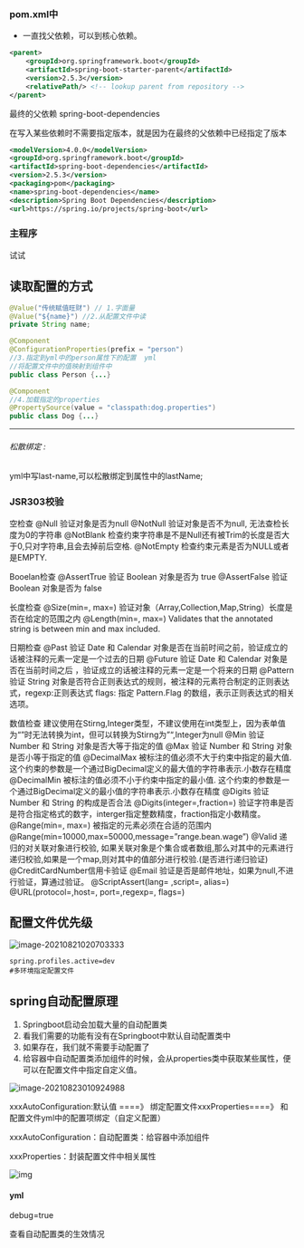 ### pom.xml中

- 一直找父依赖，可以到核心依赖。

```xml
<parent>
    <groupId>org.springframework.boot</groupId>
    <artifactId>spring-boot-starter-parent</artifactId>
    <version>2.5.3</version>
    <relativePath/> <!-- lookup parent from repository -->
</parent>
```

最终的父依赖 spring-boot-dependencies

在写入某些依赖时不需要指定版本，就是因为在最终的父依赖中已经指定了版本

```xml
<modelVersion>4.0.0</modelVersion>
<groupId>org.springframework.boot</groupId>
<artifactId>spring-boot-dependencies</artifactId>
<version>2.5.3</version>
<packaging>pom</packaging>
<name>spring-boot-dependencies</name>
<description>Spring Boot Dependencies</description>
<url>https://spring.io/projects/spring-boot</url>
```

### 主程序

试试

## 读取配置的方式

```java
@Value("传统赋值旺财") // 1.字面量
@Value("${name}") //2.从配置文件中读
private String name;
```

```java
@Component
@ConfigurationProperties(prefix = "person")
//3.指定到yml中的person属性下的配置  yml
//将配置文件中的值映射到组件中
public class Person {...}
```

```Java
@Component
//4.加载指定的properties
@PropertySource(value = "classpath:dog.properties")
public class Dog {...}
```

------

###### 松散绑定 :

yml中写last-name,可以松散绑定到属性中的lastName;

### JSR303校验

空检查 
@Null 验证对象是否为null 
@NotNull 验证对象是否不为null, 无法查检长度为0的字符串 
@NotBlank 检查约束字符串是不是Null还有被Trim的长度是否大于0,只对字符串,且会去掉前后空格. 
@NotEmpty 检查约束元素是否为NULL或者是EMPTY.

Booelan检查 
@AssertTrue 验证 Boolean 对象是否为 true 
@AssertFalse 验证 Boolean 对象是否为 false

长度检查 
@Size(min=, max=) 验证对象（Array,Collection,Map,String）长度是否在给定的范围之内 
@Length(min=, max=) Validates that the annotated string is between min and max included.

日期检查 
@Past 验证 Date 和 Calendar 对象是否在当前时间之前，验证成立的话被注释的元素一定是一个过去的日期 
@Future 验证 Date 和 Calendar 对象是否在当前时间之后 ，验证成立的话被注释的元素一定是一个将来的日期 
@Pattern 验证 String 对象是否符合正则表达式的规则，被注释的元素符合制定的正则表达式，regexp:正则表达式 flags: 指定 Pattern.Flag 的数组，表示正则表达式的相关选项。

数值检查 
建议使用在Stirng,Integer类型，不建议使用在int类型上，因为表单值为“”时无法转换为int，但可以转换为Stirng为”“,Integer为null 
@Min 验证 Number 和 String 对象是否大等于指定的值 
@Max 验证 Number 和 String 对象是否小等于指定的值 
@DecimalMax 被标注的值必须不大于约束中指定的最大值. 这个约束的参数是一个通过BigDecimal定义的最大值的字符串表示.小数存在精度 
@DecimalMin 被标注的值必须不小于约束中指定的最小值. 这个约束的参数是一个通过BigDecimal定义的最小值的字符串表示.小数存在精度 
@Digits 验证 Number 和 String 的构成是否合法 
@Digits(integer=,fraction=) 验证字符串是否是符合指定格式的数字，interger指定整数精度，fraction指定小数精度。 
@Range(min=, max=) 被指定的元素必须在合适的范围内 
@Range(min=10000,max=50000,message=”range.bean.wage”) 
@Valid 递归的对关联对象进行校验, 如果关联对象是个集合或者数组,那么对其中的元素进行递归校验,如果是一个map,则对其中的值部分进行校验.(是否进行递归验证) 
@CreditCardNumber信用卡验证 
@Email 验证是否是邮件地址，如果为null,不进行验证，算通过验证。 
@ScriptAssert(lang= ,script=, alias=) 
@URL(protocol=,host=, port=,regexp=, flags=)

## 配置文件优先级

![image-20210821020703333](C:\Users\84606\AppData\Roaming\Typora\typora-user-images\image-20210821020703333.png)

```properties
spring.profiles.active=dev
#多环境指定配置文件
```

## spring自动配置原理

1. Springboot启动会加载大量的自动配置类
2. 看我们需要的功能有没有在Springboot中默认自动配置类中
3. 如果存在，我们就不需要手动配置了
4. 给容器中自动配置类添加组件的时候，会从properties类中获取某些属性，便可以在配置文件中指定自定义值。

![image-20210823010924988](C:\Users\84606\AppData\Roaming\Typora\typora-user-images\image-20210823010924988.png)

xxxAutoConfiguration:默认值  ====》  绑定配置文件xxxProperties====》    和配置文件yml中的配置项绑定（自定义配置）

xxxAutoConfiguration：自动配置类：给容器中添加组件

xxxProperties：封装配置文件中相关属性

![img](https://pic3.zhimg.com/80/v2-f8bedc8a5eb6ff8b39aeddcf640f9fc6_720w.jpg)

#### yml

  debug=true

查看自动配置类的生效情况

